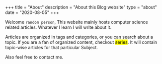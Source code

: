 +++
title = "About"
description = "About this Blog website"
type = "about"
date = "2020-08-05"
+++

Welcome `random person`, 
This website mainly hosts computer science related articles. Whatever I learn I will write about it. 

Articles are organized in tags and categories, or you can search about a topic.
If you are a fan of organized content, checkout <mark>series</mark>. It will contain topic-wise articles for that particular Subject.

Also feel free to contact me.





